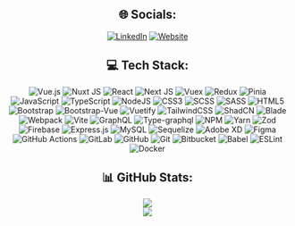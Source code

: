 
<h2 align="center">🌐 Socials:</h2>

<div align="center">
  
  [![LinkedIn](https://img.shields.io/badge/LinkedIn-%230077B5.svg?logo=linkedin&logoColor=white)](https://linkedin.com/in/xxxxx)
  [![Website](https://img.shields.io/badge/Website-%23121011.svg?style=for-the-badge&logo=google-chrome&logoColor=white)](https://vargamark.com)

</div>


<h2 align="center">💻 Tech Stack:</h2>

<div align="center">
  
  ![Vue.js](https://img.shields.io/badge/vue.js-%2335495e.svg?style=for-the-badge&logo=vuedotjs&logoColor=%234FC08D)
  ![Nuxt JS](https://img.shields.io/badge/Nuxt-002E3B?style=for-the-badge&logo=nuxt.js&logoColor=#00DC82)
  ![React](https://img.shields.io/badge/react-%2320232a.svg?style=for-the-badge&logo=react&logoColor=%2361DAFB)
  ![Next JS](https://img.shields.io/badge/Next-black?style=for-the-badge&logo=next.js&logoColor=white)
  ![Vuex](https://img.shields.io/badge/vuex-%234FC08D.svg?style=for-the-badge&logo=vuex&logoColor=white)
  ![Redux](https://img.shields.io/badge/redux-%23764ABC.svg?style=for-the-badge&logo=redux&logoColor=white)
  ![Pinia](https://img.shields.io/badge/pinia-%23EFB718.svg?style=for-the-badge&logo=pinia&logoColor=white)
  ![JavaScript](https://img.shields.io/badge/javascript-%23323330.svg?style=for-the-badge&logo=javascript&logoColor=%23F7DF1E)
  ![TypeScript](https://img.shields.io/badge/typescript-%23007ACC.svg?style=for-the-badge&logo=typescript&logoColor=white)
  ![NodeJS](https://img.shields.io/badge/node.js-6DA55F?style=for-the-badge&logo=node.js&logoColor=white)
  ![CSS3](https://img.shields.io/badge/css3-%231572B6.svg?style=for-the-badge&logo=css3&logoColor=white)
  ![SCSS](https://img.shields.io/badge/SCSS-%23CC6699.svg?style=for-the-badge&logo=sass&logoColor=white)
  ![SASS](https://img.shields.io/badge/SASS-hotpink.svg?style=for-the-badge&logo=SASS&logoColor=white)
  ![HTML5](https://img.shields.io/badge/html5-%23E34F26.svg?style=for-the-badge&logo=html5&logoColor=white)
  ![Bootstrap](https://img.shields.io/badge/bootstrap-%238511FA.svg?style=for-the-badge&logo=bootstrap&logoColor=white)
  ![Bootstrap-Vue](https://img.shields.io/badge/Bootstrap%20Vue-%237D5BFF.svg?style=for-the-badge&logo=bootstrap&logoColor=white)
  ![Vuetify](https://img.shields.io/badge/Vuetify-1867C0?style=for-the-badge&logo=vuetify&logoColor=AEDDFF)
  ![TailwindCSS](https://img.shields.io/badge/tailwindcss-%2338B2AC.svg?style=for-the-badge&logo=tailwind-css&logoColor=white)
  ![ShadCN](https://img.shields.io/badge/ShadCN-%233B82F6.svg?style=for-the-badge&logo=react&logoColor=white)
  ![Blade](https://img.shields.io/badge/Blade-%23000000.svg?style=for-the-badge&logo=laravel&logoColor=white)
  ![Webpack](https://img.shields.io/badge/webpack-%238DD6F9.svg?style=for-the-badge&logo=webpack&logoColor=black)
  ![Vite](https://img.shields.io/badge/vite-%23646CFF.svg?style=for-the-badge&logo=vite&logoColor=white)
  ![GraphQL](https://img.shields.io/badge/-GraphQL-E10098?style=for-the-badge&logo=graphql&logoColor=white)
  ![Type-graphql](https://img.shields.io/badge/-TypeGraphQL-%23C04392?style=for-the-badge)
  ![NPM](https://img.shields.io/badge/NPM-%23CB3837.svg?style=for-the-badge&logo=npm&logoColor=white)
  ![Yarn](https://img.shields.io/badge/yarn-%232C8EBB.svg?style=for-the-badge&logo=yarn&logoColor=white)
  ![Zod](https://img.shields.io/badge/zod-%233068b7.svg?style=for-the-badge&logo=zod&logoColor=white)
  ![Firebase](https://img.shields.io/badge/firebase-a08021?style=for-the-badge&logo=firebase&logoColor=ffcd34)
  ![Express.js](https://img.shields.io/badge/express.js-%23000000.svg?style=for-the-badge&logo=express&logoColor=white)
  ![MySQL](https://img.shields.io/badge/mysql-4479A1.svg?style=for-the-badge&logo=mysql&logoColor=white)
  ![Sequelize](https://img.shields.io/badge/Sequelize-52B0E7?style=for-the-badge&logo=Sequelize&logoColor=white)
  ![Adobe XD](https://img.shields.io/badge/Adobe%20XD-470137?style=for-the-badge&logo=Adobe%20XD&logoColor=#FF61F6)
  ![Figma](https://img.shields.io/badge/figma-%23F24E1E.svg?style=for-the-badge&logo=figma&logoColor=white)
  ![GitHub Actions](https://img.shields.io/badge/github%20actions-%232671E5.svg?style=for-the-badge&logo=githubactions&logoColor=white)
  ![GitLab](https://img.shields.io/badge/gitlab-%23181717.svg?style=for-the-badge&logo=gitlab&logoColor=white)
  ![GitHub](https://img.shields.io/badge/github-%23121011.svg?style=for-the-badge&logo=github&logoColor=white)
  ![Git](https://img.shields.io/badge/git-%23F05033.svg?style=for-the-badge&logo=git&logoColor=white)
  ![Bitbucket](https://img.shields.io/badge/bitbucket-%230047B3.svg?style=for-the-badge&logo=bitbucket&logoColor=white)
  ![Babel](https://img.shields.io/badge/Babel-F9DC3e?style=for-the-badge&logo=babel&logoColor=black)
  ![ESLint](https://img.shields.io/badge/ESLint-4B3263?style=for-the-badge&logo=eslint&logoColor=white)
  ![Docker](https://img.shields.io/badge/docker-%230db7ed.svg?style=for-the-badge&logo=docker&logoColor=white)

</div>



<h2 align="center">📊 GitHub Stats:</h2>

<div align="center">
  <img src="https://github-readme-streak-stats.herokuapp.com/?user=markvarga8&theme=dark&hide_border=false&include_all_commits=true&count_private=true" /><br/>
  <img src="https://github-readme-stats.vercel.app/api/top-langs/?username=markvarga8&theme=dark&hide_border=false&include_all_commits=true&count_private=true&layout=compact" />
</div>


<!-- Proudly created with GPRM ( https://gprm.itsvg.in ) -->
